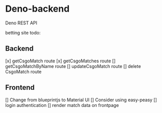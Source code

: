 # Deno-backend

Deno REST API

betting site todo:

## Backend

[x] getCsgoMatch route
[x] getCsgoMatches route
[] getCsgoMatchByName route
[] updateCsgoMatch route
[] delete CsgoMatch route

## Frontend

[] Change from blueprintjs to Material UI
[] Consider using easy-peasy
[] login authentication
[] render match data on frontpage
